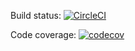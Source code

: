 Build status: [![CircleCI](https://circleci.com/gh/metanet-ci/joker.svg?style=svg)](https://circleci.com/gh/metanet-ci/joker)

Code coverage: [![codecov](https://codecov.io/gh/metanet-ci/joker/branch/master/graph/badge.svg)](https://codecov.io/gh/metanet-ci/joker)